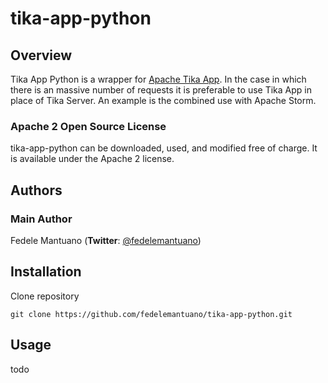 # tika-app-python

## Overview

Tika App Python is a wrapper for [Apache Tika App](https://tika.apache.org/).
In the case in which there is an massive number of requests it is preferable to use Tika App in place of Tika Server. An example is the combined use with Apache Storm.

### Apache 2 Open Source License
tika-app-python can be downloaded, used, and modified free of charge. It is available under the Apache 2 license.


## Authors

### Main Author
 Fedele Mantuano (**Twitter**: [@fedelemantuano](https://twitter.com/fedelemantuano))


## Installation

Clone repository

```
git clone https://github.com/fedelemantuano/tika-app-python.git
```

## Usage

todo
